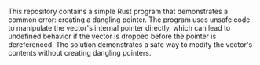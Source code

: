 This repository contains a simple Rust program that demonstrates a common error: creating a dangling pointer. The program uses unsafe code to manipulate the vector's internal pointer directly, which can lead to undefined behavior if the vector is dropped before the pointer is dereferenced. The solution demonstrates a safe way to modify the vector's contents without creating dangling pointers.
